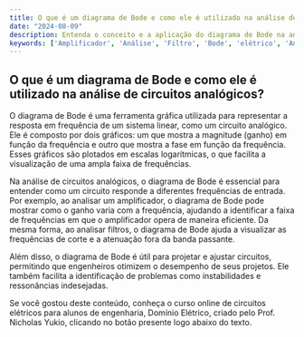 ```yaml
---
title: O que é um diagrama de Bode e como ele é utilizado na análise de circuitos analógicos?
date: "2024-08-09"
description: Entenda o conceito e a aplicação do diagrama de Bode na análise de circuitos analógicos.
keywords: ['Amplificador', 'Análise', 'Filtro', 'Bode', 'elétrico', 'Analógico']
---
```


## O que é um diagrama de Bode e como ele é utilizado na análise de circuitos analógicos?

O diagrama de Bode é uma ferramenta gráfica utilizada para representar a resposta em frequência de um sistema linear, como um circuito analógico. Ele é composto por dois gráficos: um que mostra a magnitude (ganho) em função da frequência e outro que mostra a fase em função da frequência. Esses gráficos são plotados em escalas logarítmicas, o que facilita a visualização de uma ampla faixa de frequências.

Na análise de circuitos analógicos, o diagrama de Bode é essencial para entender como um circuito responde a diferentes frequências de entrada. Por exemplo, ao analisar um amplificador, o diagrama de Bode pode mostrar como o ganho varia com a frequência, ajudando a identificar a faixa de frequências em que o amplificador opera de maneira eficiente. Da mesma forma, ao analisar filtros, o diagrama de Bode ajuda a visualizar as frequências de corte e a atenuação fora da banda passante.

Além disso, o diagrama de Bode é útil para projetar e ajustar circuitos, permitindo que engenheiros otimizem o desempenho de seus projetos. Ele também facilita a identificação de problemas como instabilidades e ressonâncias indesejadas.

Se você gostou deste conteúdo, conheça o curso online de circuitos elétricos para alunos de engenharia, Domínio Elétrico, criado pelo Prof. Nicholas Yukio, clicando no botão presente logo abaixo do texto.